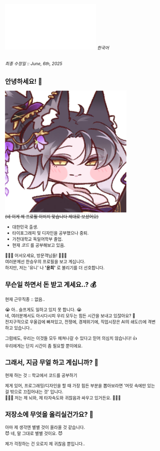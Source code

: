 ###### ![English](../README.md) 한국어

###### 최종 수정일 :: June, 6th, 2025
## 안녕하세요! 👋

<!--
**Yuny2036/Yuny2036** is a ✨ _special_ ✨ repository because its `README.md` (this file) appears on your GitHub profile.

Here are some ideas to get you started:

- 🔭 I’m currently working on ...
- 🌱 I’m currently learning ...
- 👯 I’m looking to collaborate on ...
- 🤔 I’m looking for help with ...
- 💬 Ask me about ...
- 📫 How to reach me: ...
- 😄 Pronouns: ...
- ⚡ Fun fact: ...
-->

![트릭컬 리바이브의 '란'](/attachments/Ran.png)  
~~(네 이게 제 프로필 이미지 맞습니다 제대로 보셨어요)~~

- 대한민국 출생.
- 타이포그래피 및 디자인을 공부했으나 중퇴.
- 가천대학교 독일어학부 졸업.
- 현재 *코드* 를 공부해보고 있음.

🙋🏻‍♀️ 어서오세요, 방문객님들! 🙋🏻‍♀️  
여러분께선 한승우의 프로필을 보고 계십니다.  
하지만, 저는 '유니' 나 **'윤희'** 로 불리기를 더 선호합니다.

## 무슨일 하면서 돈 받고 계세요..? 💰
현재 근무직종 :: 없음.. 

😭 아.. 슬프게도 일하고 있지 못 합니다. 😭  
네, 여러분께서도 아시다시피 우리 모두는 힘든 시간을 보내고 있잖아요? 🚬  
전지구적으로 우울감에 빠져있고, 전쟁에, 경제위기에, 직업시장은 AI의 쇄도(!)에 격변하고 있습니다..  

그럼에도, 우리는 이것들 모두 헤쳐나갈 수 있다고 믿어 의심치 않습니다! 👍  
우리에게는 단지 시간이 좀 필요할 뿐이에요.  


## 그래서, 지금 무얼 하고 계십니까? 👀
현재 하는 것 :: 학교에서 코드를 공부하기

제게 있어, 프로그래밍/디자인을 할 때 가장 힘든 부분을 뽑아보라면 '머릿 속에만 있는걸 밖으로 끄집어내는 것' 입니다.  
🤦🏻‍♀️ 저는 제 뇌와, 제 타자속도와 귀찮음과 싸우고 있거든요. 🤦🏻‍♀️  


## 저장소에 무엇을 올리실건가요? 🤔
아마 제 생각엔 별별 것이 올라올 것 같습니다.  
😈 네, 말 그대로 별별 것이요. 😈  

제가 걱정하는 건 오로지 제 귀찮음 뿐입니다..  
